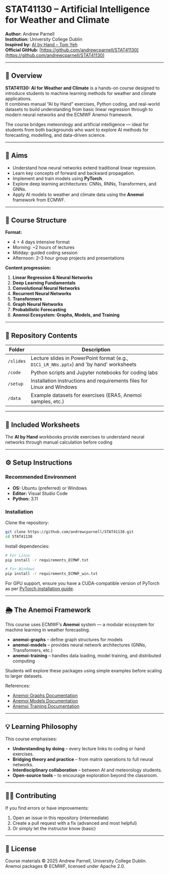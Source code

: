 # STAT41130 – Artificial Intelligence for Weather and Climate

**Author:** Andrew Parnell  
**Institution:** University College Dublin  
**Inspired by:** [AI by Hand – Tom Yeh](https://www.byhand.ai)  
**Official GitHub:** [https://github.com/andrewcparnell/STAT41130](https://github.com/andrewcparnell/STAT41130)

---

## 🧭 Overview

**STAT41130: AI for Weather and Climate** is a hands-on course designed to introduce students to machine learning methods for weather and climate applications.  
It combines manual “AI by Hand” exercises, Python coding, and real-world datasets to build understanding from basic linear regression through to modern neural networks and the ECMWF Anemoi framework.

The course bridges meteorology and artificial intelligence — ideal for students from both backgrounds who want to explore AI methods for forecasting, modelling, and data-driven science.

---

## 🎯 Aims

- Understand how neural networks extend traditional linear regression.  
- Learn key concepts of forward and backward propagation.  
- Implement and train models using **PyTorch**.  
- Explore deep learning architectures: CNNs, RNNs, Transformers, and GNNs.  
- Apply AI models to weather and climate data using the **Anemoi** framework from ECMWF.

---

## 🧩 Course Structure

**Format:**  
- 4 + 4 days intensive format  
- Morning: ~2 hours of lectures  
- Midday: guided coding session  
- Afternoon: 2–3 hour group projects and presentations  

**Content progression:**
1. **Linear Regression & Neural Networks**
2. **Deep Learning Fundamentals**
3. **Convolutional Neural Networks**
4. **Recurrent Neural Networks**
5. **Transformers**
6. **Graph Neural Networks**
7. **Probabilistic Forecasting**
8. **Anemoi Ecosystem: Graphs, Models, and Training**

---

## 🧱 Repository Contents

| Folder | Description |
|--------|--------------|
| `/slides` | Lecture slides in PowerPoint format (e.g., `D1C1_LR_NNs.pptx`) and 'by hand' worksheets |
| `/code` | Python scripts and Jupyter notebooks for coding labs |
| `/setup` | Installation instructions and requirements files for Linux and Windows |
| `/data` | Example datasets for exercises (ERA5, Anemoi samples, etc.) |

---

## 🧠 Included Worksheets

The **AI by Hand** workbooks provide exercises to understand neural networks through manual calculation before coding

---

## ⚙️ Setup Instructions

### Recommended Environment
- **OS:** Ubuntu (preferred) or Windows  
- **Editor:** Visual Studio Code  
- **Python:** 3.11 

### Installation
Clone the repository:
```bash
git clone https://github.com/andrewcparnell/STAT41130.git
cd STAT41130
```

Install dependencies:
```bash
# For Linux
pip install -r requirements_ECMWF.txt

# For Windows
pip install -r requirements_ECMWF_win.txt
```

For GPU support, ensure you have a CUDA-compatible version of PyTorch as per [PyTorch installation guide](https://pytorch.org/get-started/locally/).

---

## 🌦️ The Anemoi Framework

This course uses ECMWF’s **Anemoi** system — a modular ecosystem for machine learning in weather forecasting.

- **anemoi-graphs** – define graph structures for models  
- **anemoi-models** – provides neural network architectures (GNNs, Transformers, etc.)  
- **anemoi-training** – handles data loading, model training, and distributed computing  

Students will explore these packages using simple examples before scaling to larger datasets.

References:  
- [Anemoi Graphs Documentation](https://anemoi.readthedocs.io/projects/graphs/en/latest/)  
- [Anemoi Models Documentation](https://anemoi.readthedocs.io/projects/models/en/latest/)  
- [Anemoi Training Documentation](https://anemoi.readthedocs.io/projects/training/en/latest/)

---

## 💡 Learning Philosophy

This course emphasises:
- **Understanding by doing** – every lecture links to coding or hand exercises.  
- **Bridging theory and practice** – from matrix operations to full neural networks.  
- **Interdisciplinary collaboration** – between AI and meteorology students.  
- **Open-source tools** – to encourage exploration beyond the classroom.  

---

## 🧑‍💻 Contributing

If you find errors or have improvements:
1. Open an issue in this repository (intermediate)
2. Create a pull request with a fix (advanced and most helpful)
3. Or simply let the instructor know (basic)

---

## 📜 License

Course materials © 2025 Andrew Parnell, University College Dublin.  
Anemoi packages © ECMWF, licensed under Apache 2.0.

